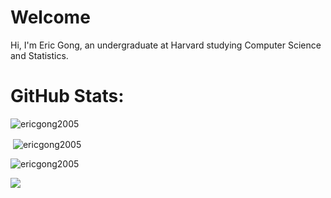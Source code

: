 # Welcome
Hi, I'm Eric Gong, an undergraduate at Harvard studying Computer Science and Statistics.

# GitHub Stats:

<p><img align="center" src="https://github-readme-stats.vercel.app/api/top-langs?username=ericgong2005&show_icons=true&locale=en&layout=compact" alt="ericgong2005" /></p>

<p>&nbsp;<img align="center" src="https://github-readme-stats.vercel.app/api?username=ericgong2005&show_icons=true&locale=en" alt="ericgong2005" /></p>

<p><img align="center" src="https://github-readme-streak-stats.herokuapp.com/?user=ericgong2005&" alt="ericgong2005" /></p>

[![](https://visitcount.itsvg.in/api?id=@ericgong2005&icon=0&color=6)](https://visitcount.itsvg.in)